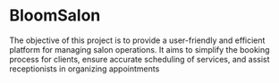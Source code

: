 # BloomSalon
The objective of this project is to provide a user-friendly and efficient platform for managing salon operations. It aims to simplify the booking process for clients, ensure accurate scheduling of services, and assist receptionists in organizing appointments

